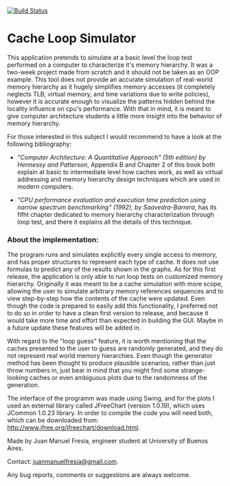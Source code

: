 [![Build Status](https://travis-ci.org/juanfresia/cacheSimulator.svg?branch=master)](https://travis-ci.org/juanfresia/cacheSimulator)

# Cache Loop Simulator

This application pretends to simulate at a basic level the loop test performed on a computer to characterize it's memory hierarchy. It was a two-week project made from scratch and it should not be taken as an OOP example. This tool does not provide an accurate simulation of real-world memory hierarchy as it hugely simplifies memory accesses (it completely neglects TLB, virtual memory, and time variations due to write policies), however it is accurate enough to visualize the patterns hidden behind the locality influence on cpu's performance. With that in mind, it is meant to give computer architecture students a little more insight into the behavior of memory hierarchy.

For those interested in this subject I would recommend to have a look at the following bibliography:

- *"Computer Architecture: A Quantitative Approach" (5th edition) by Hennessy and Patterson*, Appendix B and Chapter 2 of this book both explain at basic to intermediate level how caches work, as well as virtual addressing and memory hierarchy design techniques which are used in modern computers.

- *"CPU performance evaluation and execution time prediction using narrow spectrum benchmarking" (1992), by Saavedra-Barrera*, has its fifht chapter dedicated to memory hierarchy characterization through loop test, and there it explains all the details of this technique.


### About the implementation:

The program runs and simulates explicitly every single access to memory, and has proper structures to represent each type of cache. It does not use formulas to predict any of the results shown in the graphs. As for this first release, the application is only able to run loop tests on customized memory hierarchy. Originally it was meant to be a cache simulation with more scope, allowing the user to simulate arbitrary memory references sequences and to view step-by-step how the contents of the cache were updated. Even though the code is prepared to easily add this functionality, I preferred not to do so in order to have a clean first version to release, and because it would take more time and effort than expected in building the GUI. Maybe in a future update these features will be added in. 
	
With regard to the "loop guess" feature, it is worth mentioning that the caches presented to the user to guess are randomly generated, and they do not represent real world memory hierarchies. Even though the generator method has been thought to produce plausible scenarios, rather than just throw numbers in, just bear in mind that you might find some strange-looking caches or even ambiguous plots due to the randomness of the generation.

The interface of the programm was made using Swing, and for the plots I used an external library called JFreeChart (version 1.0.19), which uses JCommon 1.0.23 library. In order to compile the code you will need both, which can be downloaded from: http://www.jfree.org/jfreechart/download.html.



Made by Juan Manuel Fresia, engineer student at University of Buenos Aires.

Contact: juanmanuelfresia@gmail.com.

Any bug reports, comments or suggestions are always welcome. 

